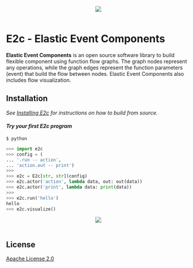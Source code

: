 <div align="center">
  <img src="https://github.com/enterstry/e2c/blob/master/images/e2c_logo_transp.png"><br><br>
</div>

# E2c - Elastic Event Components

**Elastic Event Components** is an open source software library to build flexible component using
function flow graphs. The graph nodes represent any operations, while
the graph edges represent the function parameters (event) that build
the flow between nodes. Elastic Event Components also includes flow visualization.

## Installation
*See [Installing E2c](https://github.com/enterstry/e2c/blob/master/INSTALL.md) for instructions 
on how to build from source.*

#### *Try your first E2c program*
```shell
$ python
```

```python
>>> import e2c
>>> config = (
... '.run -- action',
... 'action.out -- print')
>>>
>>> e2c = E2c[str, str](config)
>>> e2c.actor('action', lambda data, out: out(data))
>>> e2c.actor('print', lambda data: print(data))
>>>
>>> e2c.run('hello')
hello
>>> e2c.visualize()
```

<div align="center">
  <img src="https://github.com/enterstry/e2c/blob/master/images/quickstart.png"><br><br>
</div>




## License

[Apache License 2.0](LICENSE)
